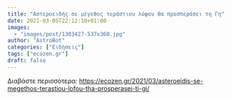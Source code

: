 ```yaml
---
title: "Αστεροειδής σε μέγεθος τεράστιου λόφου θα προσπεράσει τη Γη"
date: 2021-03-05T22:12:10+01:00
images:
  - "images/post/1303427-537x360.jpg"
author: "AstroBot"
categories: ["Ειδήσεις"]
tags: ["ecozen.gr"]
draft: false
---
```




Διαβάστε περισσότερα: https://ecozen.gr/2021/03/asteroeidis-se-megethos-terastiou-lofou-tha-prosperasei-ti-gi/
